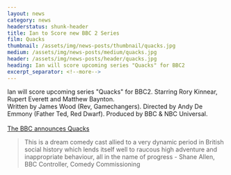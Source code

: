 ```yaml
---
layout: news
category: news
headerstatus: shunk-header
title: Ian to Score new BBC 2 Series
film: Quacks
thumbnail: /assets/img/news-posts/thumbnail/quacks.jpg
medium: /assets/img/news-posts/medium/quacks.jpg
header: /assets/img/news-posts/header/quacks.jpg
heading: Ian will score upcoming series "Quacks" for BBC2
excerpt_separator: <!--more-->
---
```


Ian will score upcoming series "Quacks" for BBC2. Starring Rory Kinnear, Rupert Everett and Matthew Baynton.<!--more-->
<br/>
Written by James Wood (Rev, Gamechangers). Directed by Andy De Emmony (Father Ted, Red Dwarf). Produced by BBC & NBC Universal.
<br/><br/>
[The BBC announces Quacks][bbc-quacks]

> This is a dream comedy cast allied to a very dynamic period in British social history which lends itself well to raucous high adventure and inappropriate behaviour, all in the name of progress - Shane Allen, BBC Controller, Comedy Commissioning

[bbc-quacks]: http://www.bbc.co.uk/mediacentre/latestnews/2016/quacks